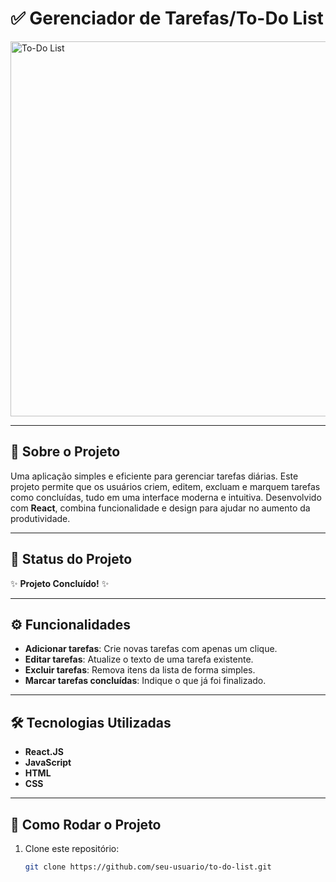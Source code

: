 # ✅ Gerenciador de Tarefas/To-Do List

<img src="https://github.com/user-attachments/assets/b5c0e043-1bef-4c64-b3dd-1042f468f79e" alt="To-Do List" align="center" width="600"/>

---

## 📝 Sobre o Projeto
Uma aplicação simples e eficiente para gerenciar tarefas diárias. Este projeto permite que os usuários criem, editem, excluam e marquem tarefas como concluídas, tudo em uma interface moderna e intuitiva. Desenvolvido com **React**, combina funcionalidade e design para ajudar no aumento da produtividade.

---

## 🚀 Status do Projeto
✨ **Projeto Concluído!** ✨

---

## ⚙️ Funcionalidades
- **Adicionar tarefas**: Crie novas tarefas com apenas um clique.
- **Editar tarefas**: Atualize o texto de uma tarefa existente.
- **Excluir tarefas**: Remova itens da lista de forma simples.
- **Marcar tarefas concluídas**: Indique o que já foi finalizado.

---

## 🛠️ Tecnologias Utilizadas
- **React.JS**
- **JavaScript**
- **HTML**
- **CSS**

---

## 📂 Como Rodar o Projeto
1. Clone este repositório:
   ```bash
   git clone https://github.com/seu-usuario/to-do-list.git
